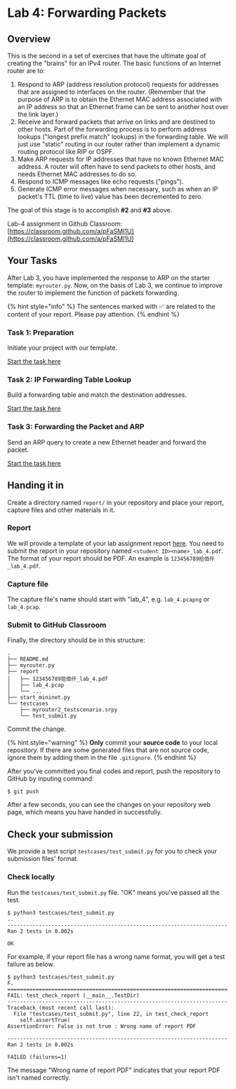 # Lab 4: Forwarding Packets

## Overview

This is the second in a set of exercises that have the ultimate goal of creating the "brains" for an IPv4 router. The basic functions of an Internet router are to:

1. Respond to ARP \(address resolution protocol\) requests for addresses that are assigned to interfaces on the router. \(Remember that the purpose of ARP is to obtain the Ethernet MAC address associated with an IP address so that an Ethernet frame can be sent to another host over the link layer.\)
2. Receive and forward packets that arrive on links and are destined to other hosts. Part of the forwarding process is to perform address lookups \("longest prefix match" lookups\) in the forwarding table. We will just use "static" routing in our router rather than implement a dynamic routing protocol like RIP or OSPF.
3. Make ARP requests for IP addresses that have no known Ethernet MAC address. A router will often have to send packets to other hosts, and needs Ethernet MAC addresses to do so.
4. Respond to ICMP messages like echo requests \("pings"\).
5. Generate ICMP error messages when necessary, such as when an IP packet's TTL \(time to live\) value has been decremented to zero.

The goal of this stage is to accomplish **\#2** and **\#3** above.

Lab-4 assignment in Github Classroom: [https://classroom.github.com/a/pFaSMI1U](https://classroom.github.com/a/pFaSMI1U)

## Your Tasks

After Lab 3, you have implemented the response to ARP on the starter template: `myrouter.py`. Now, on the basis of Lab 3, we continue to improve the router to implement the function of packets forwarding.

{% hint style="info" %}
The sentences marked with ✅ are related to the content of your report. Please pay attention.
{% endhint %}

### Task 1: Preparation

Initiate your project with our template.

[Start the task here](preparation.md)

### Task 2: IP Forwarding Table Lookup

Build a forwarding table and match the destination addresses.

[Start the task here](forwarding-table-lookup.md)

### Task 3: Forwarding the Packet and ARP

Send an ARP query to create a new Ethernet header and forward the packet.

[Start the task here](make-arp-request.md)

## Handing it in

Create a directory named `report/` in your repository and place your report, capture files and other materials in it.

### Report

We will provide a template of your lab assignment report [here](https://box.nju.edu.cn/d/f334d2c3bd4446b68003/). You need to submit the report in your repository named `<student ID><name>_lab_4.pdf`. The format of your report should be PDF. An example is `123456789拾佰仟_lab_4.pdf`.

### Capture file

The capture file's name should start with "lab\_4", e.g. `lab_4.pcapng` or `lab_4.pcap`.

### Submit to GitHub Classroom

Finally, the directory should be in this structure:

```text
.
├── README.md
├── myrouter.py
├── report
│   ├── 123456789拾佰仟_lab_4.pdf
│   ├── lab_4.pcap
│   └── ...
├── start_mininet.py
└── testcases
    ├── myrouter2_testscenario.srpy
    └── test_submit.py
```

Commit the change.

{% hint style="warning" %}
**Only** commit your **source code** to your local repository. If there are some generated files that are not source code, ignore them by adding them in the file `.gitignore`.
{% endhint %}

After you’ve committed you final codes and report, push the repository to GitHub by inputing command:

```text
$ git push
```

After a few seconds, you can see the changes on your repository web page, which means you have handed in successfully.

## Check your submission

We provide a test script `testcases/test_submit.py` for you to check your submission files' format.

### Check locally

Run the `testcases/test_submit.py` file. "OK" means you've passed all the test.

```text
$ python3 testcases/test_submit.py
..
----------------------------------------------------------------------
Ran 2 tests in 0.002s

OK
```

For example, if your report file has a wrong name format, you will get a test failure as below.

```text
$ python3 testcases/test_submit.py
F.
======================================================================
FAIL: test_check_report (__main__.TestDir)
----------------------------------------------------------------------
Traceback (most recent call last):
  File "testcases/test_submit.py", line 22, in test_check_report
    self.assertTrue(
AssertionError: False is not true : Wrong name of report PDF

----------------------------------------------------------------------
Ran 2 tests in 0.002s

FAILED (failures=1)
```

The message "Wrong name of report PDF" indicates that your report PDF isn't named correctly.

